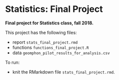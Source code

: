 # Statistics: Final Project

**Final project for Statistics class, fall 2018.**

This project has the following files:

* report `stats_final_project.rmd` 
* functions `functions_final_project.R`
* data `geomphon_pilot_results_for_analysis.csv`

To run:
* knit the RMarkdown file `stats_final_project.rmd`.


